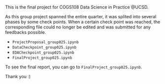 This is the final project for COGS108 Data Science in Practice @UCSD.

As this group project spanned the entire quarter, it was splited into several phases by some check points. When a certain check point was reached, the corresponding file could no longer be edited and was submitted for any feedbacks possible.
- `ProjectProposal_group025.ipynb`
- `DataCheckpoint_group025.ipynb`
- `EDACheckpoint_group025.ipynb`
- `FinalProject_group025.ipynb`

To see the final report, you can go to `FinalProject_group025.ipynb`.

Thank you :)
